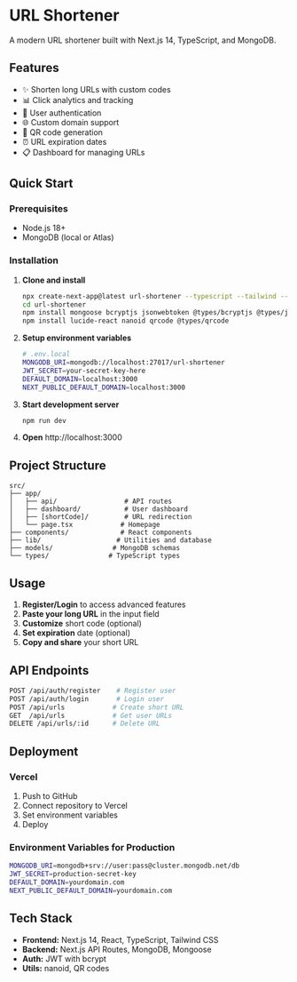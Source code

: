 # URL Shortener

A modern URL shortener built with Next.js 14, TypeScript, and MongoDB.

## Features

- ✨ Shorten long URLs with custom codes
- 📊 Click analytics and tracking
- 🔐 User authentication
- 🌐 Custom domain support
- 📱 QR code generation
- ⏰ URL expiration dates
- 📋 Dashboard for managing URLs

## Quick Start

### Prerequisites
- Node.js 18+
- MongoDB (local or Atlas)

### Installation

1. **Clone and install**
   ```bash
   npx create-next-app@latest url-shortener --typescript --tailwind --eslint --app
   cd url-shortener
   npm install mongoose bcryptjs jsonwebtoken @types/bcryptjs @types/jsonwebtoken
   npm install lucide-react nanoid qrcode @types/qrcode
   ```

2. **Setup environment variables**
   ```bash
   # .env.local
   MONGODB_URI=mongodb://localhost:27017/url-shortener
   JWT_SECRET=your-secret-key-here
   DEFAULT_DOMAIN=localhost:3000
   NEXT_PUBLIC_DEFAULT_DOMAIN=localhost:3000
   ```

3. **Start development server**
   ```bash
   npm run dev
   ```

4. **Open** http://localhost:3000

## Project Structure

```
src/
├── app/
│   ├── api/                 # API routes
│   ├── dashboard/           # User dashboard
│   ├── [shortCode]/         # URL redirection
│   └── page.tsx            # Homepage
├── components/             # React components
├── lib/                   # Utilities and database
├── models/               # MongoDB schemas
└── types/               # TypeScript types
```

## Usage

1. **Register/Login** to access advanced features
2. **Paste your long URL** in the input field
3. **Customize** short code (optional)
4. **Set expiration** date (optional)
5. **Copy and share** your short URL

## API Endpoints

```bash
POST /api/auth/register    # Register user
POST /api/auth/login       # Login user
POST /api/urls            # Create short URL
GET  /api/urls            # Get user URLs
DELETE /api/urls/:id      # Delete URL
```

## Deployment

### Vercel
1. Push to GitHub
2. Connect repository to Vercel
3. Set environment variables
4. Deploy

### Environment Variables for Production
```bash
MONGODB_URI=mongodb+srv://user:pass@cluster.mongodb.net/db
JWT_SECRET=production-secret-key
DEFAULT_DOMAIN=yourdomain.com
NEXT_PUBLIC_DEFAULT_DOMAIN=yourdomain.com
```

## Tech Stack

- **Frontend:** Next.js 14, React, TypeScript, Tailwind CSS
- **Backend:** Next.js API Routes, MongoDB, Mongoose
- **Auth:** JWT with bcrypt
- **Utils:** nanoid, QR codes
